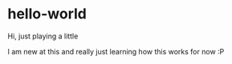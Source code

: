 # hello-world

Hi, just playing a little

I am new at this and really just learning how this works for now :P
